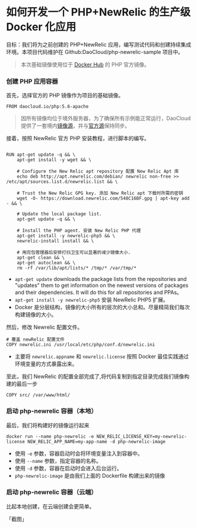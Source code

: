# 如何开发一个 PHP+NewRelic 的生产级 Docker 化应用

目标：我们将为之前创建的 PHP+NewRelic 应用，编写测试代码和创建持续集成环境。本项目代码维护在 Github:DaoCloud/php-newrelic-sample 项目中。

> 本次基础镜像使用位于 [Docker Hub](https://github.com/docker-library/official-images/blob/master/library/php) 的 PHP 官方镜像。

### 创建 PHP 应用容器
首先，选择官方的 PHP 镜像作为项目的基础镜像。

```
FROM daocloud.io/php:5.6-apache
```
> 因所有镜像均位于境外服务器，为了确保所有示例能正常运行，DaoCloud 提供了一套境内[镜像源]()，并与[官方源]()保持同步。

接着，按照 NewRelic 官方 PHP 安装教程，进行脚本的编写。

```

RUN apt-get update -q && \
    apt-get install -y wget && \

    # Configure the New Relic apt repository 配置 New Relic Apt 库
    echo deb http://apt.newrelic.com/debian/ newrelic non-free >> /etc/apt/sources.list.d/newrelic.list && \

    # Trust the New Relic GPG key. 添加 New Relic apt 下载时所需的密钥
    wget -O- https://download.newrelic.com/548C16BF.gpg | apt-key add - && \

    # Update the local package list.
    apt-get update -q && \

    # Install the PHP agent. 安装 New Relic PHP 代理
    apt-get install -y newrelic-php5 && \
    newrelic-install install && \

    # 用完包管理器后安排打扫卫生可以显著的减少镜像大小.
    apt-get clean && \
    apt-get autoclean && \
    rm -rf /var/lib/apt/lists/* /tmp/* /var/tmp/*
```

* `apt-get update` downloads the package lists from the repositories and "updates" them to get information on the newest versions of packages and their dependencies. It will do this for all repositories and PPAs。
* `apt-get install -y newrelic-php5` 安装 NewRelic PHP5 扩展。
* Docker 是分层结构，镜像的大小所有的层次的大小总和。尽量精简我们每次构建镜像的大小。

然后，修改 Newrelic 配置文件。

```
# 覆盖 newRelic 配置文件
COPY newrelic.ini /usr/local/etc/php/conf.d/newrelic.ini
```

* 主要将 `newrelic.appname` 和 `newrelic.license` 按照 Docker 最佳实践通过环境变量的方式暴露出来。

至此，我们 NewRelic 的配置全部完成了,将代码复制到指定目录完成我们镜像构建的最后一步

```
COPY src/ /var/www/html/
```

### 启动 php-newrelic 容器（本地）
最后，我们将构建好的镜像运行起来

```
docker run --name php-newrelic -e NEW_RELIC_LICENSE_KEY=my-newrelic-license NEW_RELIC_APP_NAME=my-app-name -d php-newrelic-image
```

* 使用 `-e` 参数，容器启动时会将环境变量注入到容器中。
* 使用 `--name` 参数，指定容器的名称。
* 使用 `-d` 参数，容器在启动时会进入后台运行。
* `php-newrelic-image` 是由我们上面的 Dockerfile 构建出来的镜像

### 启动 php-newrelic 容器（云端）

比起本地创建，在云端创建会更简单。

「截图」

